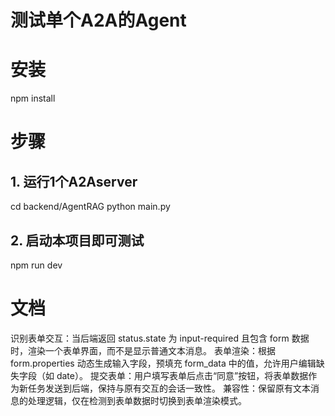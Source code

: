 # 测试单个A2A的Agent

# 安装
npm install

# 步骤
## 1. 运行1个A2Aserver
cd backend/AgentRAG
python main.py

## 2. 启动本项目即可测试
npm run dev


# 文档
识别表单交互：当后端返回 status.state 为 input-required 且包含 form 数据时，渲染一个表单界面，而不是显示普通文本消息。
表单渲染：根据 form.properties 动态生成输入字段，预填充 form_data 中的值，允许用户编辑缺失字段（如 date）。
提交表单：用户填写表单后点击“同意”按钮，将表单数据作为新任务发送到后端，保持与原有交互的会话一致性。
兼容性：保留原有文本消息的处理逻辑，仅在检测到表单数据时切换到表单渲染模式。